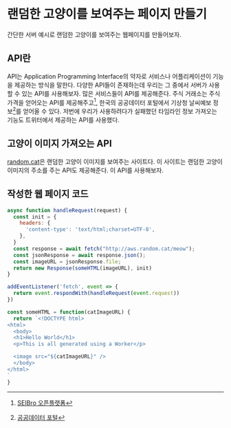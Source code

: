 # 랜덤한 고양이를 보여주는 페이지 만들기

간단한 서버 예시로 랜덤한 고양이를 보여주는 웹페이지를 만들어보자.

## API란

API는 Application Programming Interface의 약자로 서비스나 어플리케이션이 기능을 제공하는 방식을 말한다.
다양한 API들이 존재하는데 우리는 그 중에서 서버가 사용할 수 있는 API를 사용해보자.
많은 서비스들이 API를 제공해준다.
주식 거래소는 주식가격을 얻어오는 API를 제공해주고[^1], 한국의 공공데이터 포털에서 기상청 날씨예보 정보[^2]를 얻어올 수 있다. 저번에 우리가 사용하려다가 실패했던 타임라인 정보 가져오는 기능도 트위터에서 제공하는 API를 사용했다.

[^1]: [SEIBro 오픈플랫폼](http://openplatform.seibro.or.kr/websquare/startup_control.jsp?w2xPath=/startup/index.xml)

[^2]: [공공데이터 포털](https://www.data.go.kr/search/index.do?index=OPENAPI&query=&currentPage=1&countPerPage=10&sortType=VIEW_COUNT)

## 고양이 이미지 가져오는 API

[random.cat](http://random.cat/)은 랜덤한 고양이 이미지를 보여주는 사이트다.
이 사이트는 랜덤한 고양이 이미지의 주소를 주는 API도 제공해준다.
이 API를 사용해보자.

## 작성한 웹 페이지 코드

```js
async function handleRequest(request) {
  const init = {
    headers: {
      'content-type': 'text/html;charset=UTF-8',
    },
  }
  const response = await fetch("http://aws.random.cat/meow");
  const jsonResponse = await response.json();
  const imageURL = jsonResponse.file;
  return new Response(someHTML(imageURL), init)
}

addEventListener('fetch', event => {
  return event.respondWith(handleRequest(event.request))
})

const someHTML = function(catImageURL) {
  return `<!DOCTYPE html>
<html>
  <body>
  <h1>Hello World</h1>
  <p>This is all generated using a Worker</p>

  <image src="${catImageURL}" />
  </body>
</html>
`
} 
```
